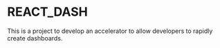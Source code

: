 # REACT_DASH
This is a project to develop an accelerator to allow developers to rapidly create dashboards.
